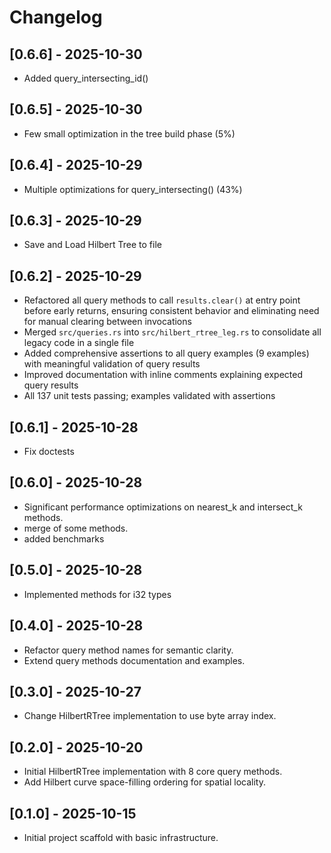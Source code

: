 # Changelog

## [0.6.6] - 2025-10-30
- Added query_intersecting_id()

## [0.6.5] - 2025-10-30
- Few small optimization in the tree build phase (5%)

## [0.6.4] - 2025-10-29
- Multiple optimizations for query_intersecting() (43%)

## [0.6.3] - 2025-10-29
- Save and Load Hilbert Tree to file

## [0.6.2] - 2025-10-29
- Refactored all query methods to call `results.clear()` at entry point before early returns, ensuring consistent behavior and eliminating need for manual clearing between invocations
- Merged `src/queries.rs` into `src/hilbert_rtree_leg.rs` to consolidate all legacy code in a single file
- Added comprehensive assertions to all query examples (9 examples) with meaningful validation of query results
- Improved documentation with inline comments explaining expected query results
- All 137 unit tests passing; examples validated with assertions

## [0.6.1] - 2025-10-28
- Fix doctests

## [0.6.0] - 2025-10-28
- Significant performance optimizations on nearest_k and intersect_k methods.
- merge of some methods.
- added benchmarks

## [0.5.0] - 2025-10-28
- Implemented methods for i32 types

## [0.4.0] - 2025-10-28
- Refactor query method names for semantic clarity.
- Extend query methods documentation and examples.

## [0.3.0] - 2025-10-27
- Change HilbertRTree implementation to use byte array index.

## [0.2.0] - 2025-10-20
- Initial HilbertRTree implementation with 8 core query methods.
- Add Hilbert curve space-filling ordering for spatial locality.

## [0.1.0] - 2025-10-15
- Initial project scaffold with basic infrastructure. 